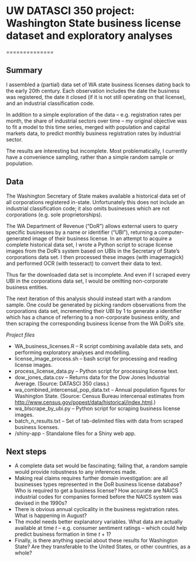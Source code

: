UW DATASCI 350 project: Washington State business license dataset and exploratory analyses
==============
==============

Summary
--------------
I assembled a (partial) data set of WA state business licenses dating back to the early 20th century. Each observation includes the date the business was registered, the date it closed (if it is not still operating on that license), and an industrial classification code.

In addition to a simple exploration of the data – e.g. registration rates per month, the share of industrial sectors over time – my original objective was to fit a model to this time series, merged with population and capital markets data, to predict monthly business registration rates by industrial sector.

The results are interesting but incomplete. Most problematically, I currently have a convenience sampling, rather than a simple random sample or population.

Data
--------------
The Washington Secretary of State makes available a historical data set of all corporations registered in-state. Unfortunately this does not include an industrial classification code; it also omits businesses which are not corporations (e.g. sole proprietorships). 

The WA Department of Revenue (“DoR”) allows external users to query specific businesses by a name or identifier (“UBI”), returning a computer-generated image of their business license.
In an attempt to acquire a complete historical data set, I wrote a Python script to scrape license images from the DoR’s system based on UBIs in the Secretary of State’s corporations data set. I then processed these images (with imagemagick) and performed OCR (with tesseract) to convert their data to text.

Thus far the downloaded data set is incomplete. And even if I scraped every UBI in the corporations data set, I would be omitting non-corporate business entities.

The next iteration of this analysis should instead start with a random sample. One could be generated by picking random observations from the corporations data set, incrementing their UBI by 1 to generate a identifier which has a chance of referring to a non-corporate business entity, and then scraping the corresponding business license from the WA DoR’s site.

*Project files*
-	WA_business_licenses.R – R script combining available data sets, and performing exploratory analyses and modelling.
-	license_image_process.sh – bash script for processing and reading license images.
-	process_license_data.py – Python script for processing license text.
-	dow_jones_data.csv – Returns data for the Dow Jones Industrial Average. (Source: DATASCI 350 class.)
-	wa_combined_intercensal_pop_data.txt – Annual population figures for Washington State. (Source: Census Bureau intercensal estimates from http://www.census.gov/popest/data/historical/index.html.)
-	wa_blscrape_by_ubi.py – Python script for scraping business license images.
-	batch_n_results.txt – Set of tab-delimited files with data from scraped business licenses.
-	/shiny-app - Standalone files for a Shiny web app.

Next steps
--------------

-	A complete data set would be fascinating; failing that, a random sample would provide robustness to any inferences made.
-	Making real claims requires further domain investigation: are all businesses types represented in the DoR business license database? Who is required to get a business license? How accurate are NAICS industrial codes for companies formed before the NAICS system was devised in the 1990s?
-	There is obvious annual cyclicality in the business registration rates. What is happening in August?
-	The model needs better explanatory variables. What data are actually available at time *t* – e.g. consumer sentiment ratings – which could help predict business formation in time *t* + 1?
-	Finally, is there anything special about these results for Washington State? Are they transferable to the United States, or other countries, as a whole?
